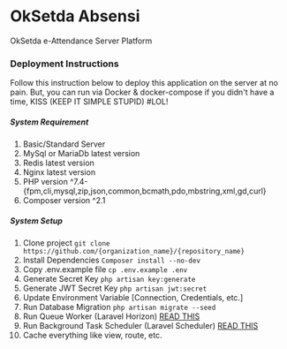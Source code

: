 # OkSetda Absensi

OkSetda e-Attendance Server Platform

### Deployment Instructions
Follow this instruction below to deploy this application on the server at no pain.
But, you can run via Docker & docker-compose if you didn't have a time, KISS (KEEP IT SIMPLE STUPID) #LOL!

##### System Requirement
1. Basic/Standard Server 
2. MySql or MariaDb latest version
3. Redis latest version
4. Nginx latest version
5. PHP version ^7.4-{fpm,cli,mysql,zip,json,common,bcmath,pdo,mbstring,xml,gd,curl}
6. Composer version ^2.1


##### System Setup
1. Clone project `git clone https://github.com/{organization_name}/{repository_name}`
2. Install Dependencies `Composer install --no-dev`
3. Copy .env.example file `cp .env.example .env`
4. Generate Secret Key `php artisan key:generate`
5. Generate JWT Secret Key `php artisan jwt:secret`
6. Update Environment Variable [Connection, Credentials, etc.]
7. Run Database Migration `php artisan migrate --seed`
8. Run Queue Worker (Laravel Horizon) [READ THIS](https://laravel.com/docs/8.x/horizon#supervisor-configuration)
9. Run Background Task Scheduler (Laravel Scheduler) [READ THIS](https://laravel.com/docs/8.x/scheduling#running-the-scheduler)
10. Cache everything like view, route, etc.


